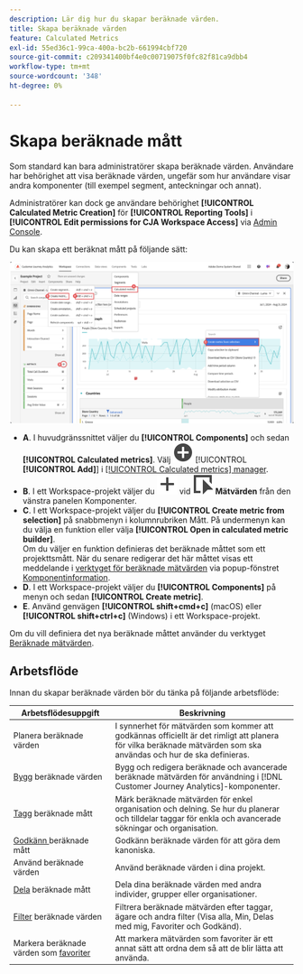 ```yaml
---
description: Lär dig hur du skapar beräknade värden.
title: Skapa beräknade värden
feature: Calculated Metrics
exl-id: 55ed36c1-99ca-400a-bc2b-661994cbf720
source-git-commit: c209341400bf4e0c00719075f0fc82f81ca9dbb4
workflow-type: tm+mt
source-wordcount: '348'
ht-degree: 0%

---
```


# Skapa beräknade mått

Som standard kan bara administratörer skapa beräknade värden. Användare har behörighet att visa beräknade värden, ungefär som hur användare visar andra komponenter (till exempel segment, anteckningar och annat).

Administratörer kan dock ge användare behörighet **[!UICONTROL Calculated Metric Creation]** för **[!UICONTROL Reporting Tools]** i **[!UICONTROL Edit permissions for CJA Workspace Access]** via [Admin Console](/help/technotes/access-control.md#user-level-access).


Du kan skapa ett beräknat mått på följande sätt:

![Olika sätt att skapa ett mått](assets/create-metric.png)

* **A**. I huvudgränssnittet väljer du **[!UICONTROL Components]** och sedan **[!UICONTROL Calculated metrics]**. Välj ![AddCircle](/help/assets/icons/AddCircle.svg) [!UICONTROL **[!UICONTROL Add]**] i [[!UICONTROL Calculated metrics] manager](/help/components/calc-metrics/cm-workflow/cm-manager.md).
* **B**. I ett Workspace-projekt väljer du ![Lägg till](/help/assets/icons/Add.svg) vid ![Händelse](/help/assets/icons/Event.svg) **Mätvärden** från den vänstra panelen Komponenter.
* **C**. I ett Workspace-projekt väljer du **[!UICONTROL Create metric from selection]** på snabbmenyn i kolumnrubriken Mått. På undermenyn kan du välja en funktion eller välja **[!UICONTROL Open in calculated metric builder]**. <br/>Om du väljer en funktion definieras det beräknade måttet som ett projekttsmått. När du senare redigerar det här måttet visas ett meddelande i [verktyget för beräknade mätvärden](/help/components/use-components-in-workspace.md#component-info) via popup-fönstret [Komponentinformation](/help/components/calc-metrics/cm-workflow/cm-build-metrics.md).
* **D**. I ett Workspace-projekt väljer du **[!UICONTROL Components]** på menyn och sedan **[!UICONTROL Create metric]**.
* **E**. Använd genvägen **[!UICONTROL shift+cmd+c]** (macOS) eller **[!UICONTROL shift+ctrl+c]** (Windows) i ett Workspace-projekt.

Om du vill definiera det nya beräknade måttet använder du verktyget [Beräknade mätvärden](/help/components/calc-metrics/cm-workflow/cm-build-metrics.md).


## Arbetsflöde

Innan du skapar beräknade värden bör du tänka på följande arbetsflöde:

| Arbetsflödesuppgift | Beskrivning |
| --- | --- |
| Planera beräknade värden | I synnerhet för mätvärden som kommer att godkännas officiellt är det rimligt att planera för vilka beräknade mätvärden som ska användas och hur de ska definieras. |
| [Bygg](/help/components/calc-metrics/cm-workflow/cm-build-metrics.md) beräknade värden | Bygg och redigera beräknade och avancerade beräknade mätvärden för användning i [!DNL Customer Journey Analytics]-komponenter. |
| [Tagg](cm-tagging.md) beräknade mått | Märk beräknade mätvärden för enkel organisation och delning. Se hur du planerar och tilldelar taggar för enkla och avancerade sökningar och organisation. |
| [Godkänn ](cm-approving.md) beräknade mått | Godkänn beräknade värden för att göra dem kanoniska. |
| Använd beräknade värden | Använd beräknade värden i dina projekt. |
| [Dela](cm-sharing.md) beräknade mått | Dela dina beräknade värden med andra individer, grupper eller organisationer. |
| [Filter](cm-filter.md) beräknade värden | Filtrera beräknade mätvärden efter taggar, ägare och andra filter (Visa alla, Min, Delas med mig, Favoriter och Godkänd). |
| Markera beräknade värden som [favoriter](cm-finding.md) | Att markera mätvärden som favoriter är ett annat sätt att ordna dem så att de blir lätta att använda. |

